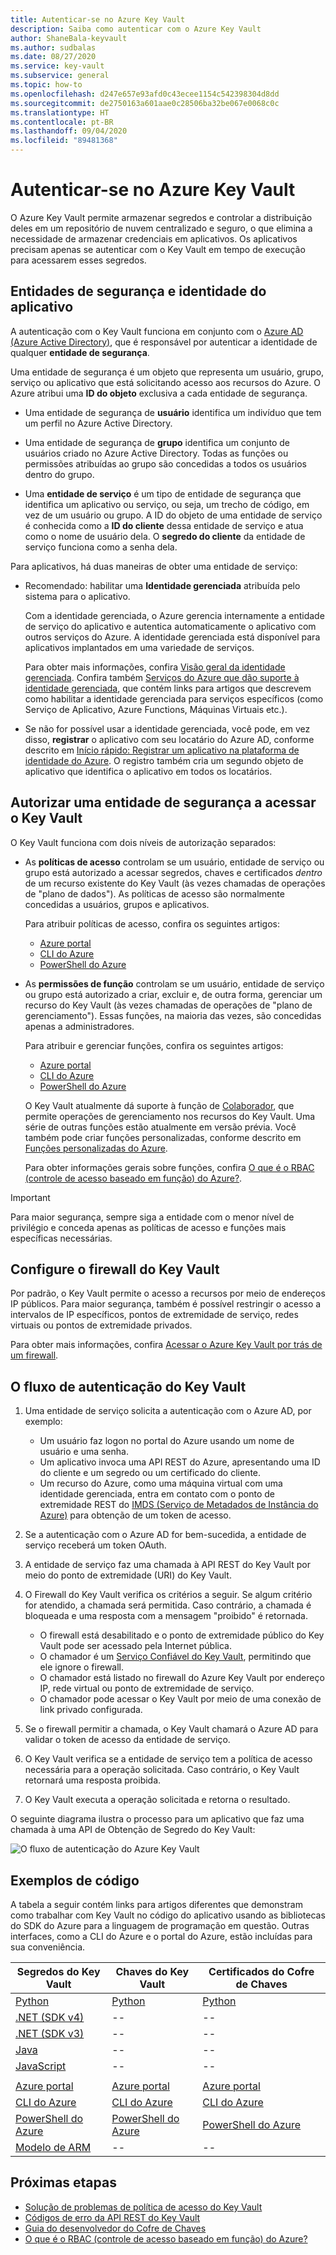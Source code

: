 ```yaml
---
title: Autenticar-se no Azure Key Vault
description: Saiba como autenticar com o Azure Key Vault
author: ShaneBala-keyvault
ms.author: sudbalas
ms.date: 08/27/2020
ms.service: key-vault
ms.subservice: general
ms.topic: how-to
ms.openlocfilehash: d247e657e93afd0c43ecee1154c542398304d8dd
ms.sourcegitcommit: de2750163a601aae0c28506ba32be067e0068c0c
ms.translationtype: HT
ms.contentlocale: pt-BR
ms.lasthandoff: 09/04/2020
ms.locfileid: "89481368"
---
```

# <a name="authenticate-to-azure-key-vault"></a>Autenticar-se no Azure Key Vault

O Azure Key Vault permite armazenar segredos e controlar a distribuição deles em um repositório de nuvem centralizado e seguro, o que elimina a necessidade de armazenar credenciais em aplicativos. Os aplicativos precisam apenas se autenticar com o Key Vault em tempo de execução para acessarem esses segredos.

## <a name="app-identity-and-security-principals"></a>Entidades de segurança e identidade do aplicativo

A autenticação com o Key Vault funciona em conjunto com o [Azure AD (Azure Active Directory)](/azure/active-directory/fundamentals/active-directory-whatis), que é responsável por autenticar a identidade de qualquer **entidade de segurança**.

Uma entidade de segurança é um objeto que representa um usuário, grupo, serviço ou aplicativo que está solicitando acesso aos recursos do Azure. O Azure atribui uma **ID do objeto** exclusiva a cada entidade de segurança.

* Uma entidade de segurança de **usuário** identifica um indivíduo que tem um perfil no Azure Active Directory.

* Uma entidade de segurança de **grupo** identifica um conjunto de usuários criado no Azure Active Directory. Todas as funções ou permissões atribuídas ao grupo são concedidas a todos os usuários dentro do grupo.

* Uma **entidade de serviço** é um tipo de entidade de segurança que identifica um aplicativo ou serviço, ou seja, um trecho de código, em vez de um usuário ou grupo. A ID do objeto de uma entidade de serviço é conhecida como a **ID do cliente** dessa entidade de serviço e atua como o nome de usuário dela. O **segredo do cliente** da entidade de serviço funciona como a senha dela.

Para aplicativos, há duas maneiras de obter uma entidade de serviço:

* Recomendado: habilitar uma **Identidade gerenciada** atribuída pelo sistema para o aplicativo.

    Com a identidade gerenciada, o Azure gerencia internamente a entidade de serviço do aplicativo e autentica automaticamente o aplicativo com outros serviços do Azure. A identidade gerenciada está disponível para aplicativos implantados em uma variedade de serviços.

    Para obter mais informações, confira [Visão geral da identidade gerenciada](/azure/active-directory/managed-identities-azure-resources/overview). Confira também [Serviços do Azure que dão suporte à identidade gerenciada](/azure/active-directory/managed-identities-azure-resources/services-support-managed-identities), que contém links para artigos que descrevem como habilitar a identidade gerenciada para serviços específicos (como Serviço de Aplicativo, Azure Functions, Máquinas Virtuais etc.).

* Se não for possível usar a identidade gerenciada, você pode, em vez disso, **registrar** o aplicativo com seu locatário do Azure AD, conforme descrito em [Início rápido: Registrar um aplicativo na plataforma de identidade do Azure](/azure/active-directory/develop/quickstart-register-app). O registro também cria um segundo objeto de aplicativo que identifica o aplicativo em todos os locatários.

## <a name="authorize-a-security-principal-to-access-key-vault"></a>Autorizar uma entidade de segurança a acessar o Key Vault

O Key Vault funciona com dois níveis de autorização separados:

- As **políticas de acesso** controlam se um usuário, entidade de serviço ou grupo está autorizado a acessar segredos, chaves e certificados *dentro* de um recurso existente do Key Vault (às vezes chamadas de operações de "plano de dados"). As políticas de acesso são normalmente concedidas a usuários, grupos e aplicativos.

    Para atribuir políticas de acesso, confira os seguintes artigos:

    - [Azure portal](assign-access-policy-portal.md)
    - [CLI do Azure](assign-access-policy-cli.md)
    - [PowerShell do Azure](assign-access-policy-portal.md)

- As **permissões de função** controlam se um usuário, entidade de serviço ou grupo está autorizado a criar, excluir e, de outra forma, gerenciar um recurso do Key Vault (às vezes chamadas de operações de "plano de gerenciamento"). Essas funções, na maioria das vezes, são concedidas apenas a administradores.
 
    Para atribuir e gerenciar funções, confira os seguintes artigos:

    - [Azure portal](/azure/role-based-access-control/role-assignments-portal)
    - [CLI do Azure](/azure/role-based-access-control/role-assignments-cli)
    - [PowerShell do Azure](/azure/role-based-access-control/role-assignments-powershell)

    O Key Vault atualmente dá suporte à função de [Colaborador](/azure/role-based-access-control/built-in-roles#key-vault-contributor), que permite operações de gerenciamento nos recursos do Key Vault. Uma série de outras funções estão atualmente em versão prévia. Você também pode criar funções personalizadas, conforme descrito em [Funções personalizadas do Azure](/azure/role-based-access-control/custom-roles).

    Para obter informações gerais sobre funções, confira [O que é o RBAC (controle de acesso baseado em função) do Azure?](/azure/role-based-access-control/overview).


> [!IMPORTANT]
> Para maior segurança, sempre siga a entidade com o menor nível de privilégio e conceda apenas as políticas de acesso e funções mais específicas necessárias. 
    
## <a name="configure-the-key-vault-firewall"></a>Configure o firewall do Key Vault

Por padrão, o Key Vault permite o acesso a recursos por meio de endereços IP públicos. Para maior segurança, também é possível restringir o acesso a intervalos de IP específicos, pontos de extremidade de serviço, redes virtuais ou pontos de extremidade privados.

Para obter mais informações, confira [Acessar o Azure Key Vault por trás de um firewall](/azure/key-vault/general/access-behind-firewall).


## <a name="the-key-vault-authentication-flow"></a>O fluxo de autenticação do Key Vault

1. Uma entidade de serviço solicita a autenticação com o Azure AD, por exemplo:
    * Um usuário faz logon no portal do Azure usando um nome de usuário e uma senha.
    * Um aplicativo invoca uma API REST do Azure, apresentando uma ID do cliente e um segredo ou um certificado do cliente.
    * Um recurso do Azure, como uma máquina virtual com uma identidade gerenciada, entra em contato com o ponto de extremidade REST do [IMDS (Serviço de Metadados de Instância do Azure)](/azure/virtual-machines/windows/instance-metadata-service) para obtenção de um token de acesso.

1. Se a autenticação com o Azure AD for bem-sucedida, a entidade de serviço receberá um token OAuth.

1. A entidade de serviço faz uma chamada à API REST do Key Vault por meio do ponto de extremidade (URI) do Key Vault.

1. O Firewall do Key Vault verifica os critérios a seguir. Se algum critério for atendido, a chamada será permitida. Caso contrário, a chamada é bloqueada e uma resposta com a mensagem "proibido" é retornada.

    * O firewall está desabilitado e o ponto de extremidade público do Key Vault pode ser acessado pela Internet pública.
    * O chamador é um [Serviço Confiável do Key Vault](/azure/key-vault/general/overview-vnet-service-endpoints#trusted-services), permitindo que ele ignore o firewall.
    * O chamador está listado no firewall do Azure Key Vault por endereço IP, rede virtual ou ponto de extremidade de serviço.
    * O chamador pode acessar o Key Vault por meio de uma conexão de link privado configurada.    

1. Se o firewall permitir a chamada, o Key Vault chamará o Azure AD para validar o token de acesso da entidade de serviço.

1. O Key Vault verifica se a entidade de serviço tem a política de acesso necessária para a operação solicitada. Caso contrário, o Key Vault retornará uma resposta proibida.

1. O Key Vault executa a operação solicitada e retorna o resultado.

O seguinte diagrama ilustra o processo para um aplicativo que faz uma chamada à uma API de Obtenção de Segredo do Key Vault:

![O fluxo de autenticação do Azure Key Vault](../media/authentication/authentication-flow.png)

## <a name="code-examples"></a>Exemplos de código

A tabela a seguir contém links para artigos diferentes que demonstram como trabalhar com Key Vault no código do aplicativo usando as bibliotecas do SDK do Azure para a linguagem de programação em questão. Outras interfaces, como a CLI do Azure e o portal do Azure, estão incluídas para sua conveniência.

| Segredos do Key Vault | Chaves do Key Vault | Certificados do Cofre de Chaves |
|  --- | --- | --- |
| [Python](/azure/key-vault/secrets/quick-create-python) | [Python](/azure/key-vault/keys/quick-create-python) | [Python](/azure/key-vault/certificates/quick-create-python) | 
| [.NET (SDK v4)](/azure/key-vault/secrets/quick-create-net) | -- | -- |
| [.NET (SDK v3)](/azure/key-vault/secrets/quick-create-net-v3) | -- | -- |
| [Java](/azure/key-vault/secrets/quick-create-java) | -- | -- |
| [JavaScript](/azure/key-vault/secrets/quick-create-node) | -- | -- | 
| | | |
| [Azure portal](/azure/key-vault/secrets/quick-create-portal) | [Azure portal](/azure/key-vault/keys/quick-create-portal) | [Azure portal](/azure/key-vault/certificates/quick-create-portal) |
| [CLI do Azure](/azure/key-vault/secrets/quick-create-cli) | [CLI do Azure](/azure/key-vault/keys/quick-create-cli) | [CLI do Azure](/azure/key-vault/certificates/quick-create-cli) |
| [PowerShell do Azure](/azure/key-vault/secrets/quick-create-powershell) | [PowerShell do Azure](/azure/key-vault/keys/quick-create-powershell) | [PowerShell do Azure](/azure/key-vault/certificates/quick-create-powershell) |
| [Modelo de ARM](/azure/key-vault/secrets/quick-create-net) | -- | -- |

## <a name="next-steps"></a>Próximas etapas

- [Solução de problemas de política de acesso do Key Vault](troubleshooting-access-issues.md)
- [Códigos de erro da API REST do Key Vault](rest-error-codes.md)
- [Guia do desenvolvedor do Cofre de Chaves](developers-guide.md)
- [O que é o RBAC (controle de acesso baseado em função) do Azure?](/azure/role-based-access-control/overview)
